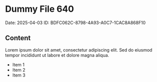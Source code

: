 # Dummy File 640

Date: 2025-04-03
ID: BDFC062C-8798-4A93-A0C7-1CAC8A868F10

## Content

Lorem ipsum dolor sit amet, consectetur adipiscing elit.
Sed do eiusmod tempor incididunt ut labore et dolore magna aliqua.

* Item 1
* Item 2
* Item 3
